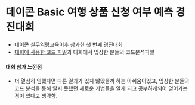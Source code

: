 # 데이콘 Basic 여행 상품 신청 여부 예측 경진대회
- 데이콘 실무역량교육이후 참가한 첫 번째 경진대회
- [대회에 사용한 코드 파일](https://github.com/TaeHye0nKim/dacon_travel-products-pred-contest/blob/main/code.ipynb)과 대회에서 입상한 분들의 코드분석파일

#### 대회 참가 느낀점
* 더 열심히 임했다면 다른 결과가 있지 않았을까 하는 아쉬움이있고, 입상한 분들의 코드 분석을 통해 알지 못했던 새로운 기법들을 알게 되고 공부하게되어 
얻어가는 점이 있다고 생각함.
